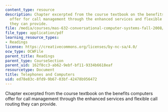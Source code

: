 ```yaml
---
content_type: resource
description: Chapter excerpted from the course textbook on the benefits computers
  offer for call management through the enhanced services and flexible call routing
  they can provide.
file: /media/courses/mas-632-conversational-computer-systems-fall-2008/ed78e83c8fd99b6703bf42478b956472_shmandt_txt_ch11.pdf
file_type: application/pdf
learning_resource_types:
- Readings
license: https://creativecommons.org/licenses/by-nc-sa/4.0/
ocw_type: OCWFile
parent_title: Readings
parent_type: CourseSection
parent_uid: 162f8cc3-ab62-9ebf-bf11-9334b6618eaf
resourcetype: Document
title: Telephones and Computers
uid: ed78e83c-8fd9-9b67-03bf-42478b956472
---
```

Chapter excerpted from the course textbook on the benefits computers offer for call management through the enhanced services and flexible call routing they can provide.